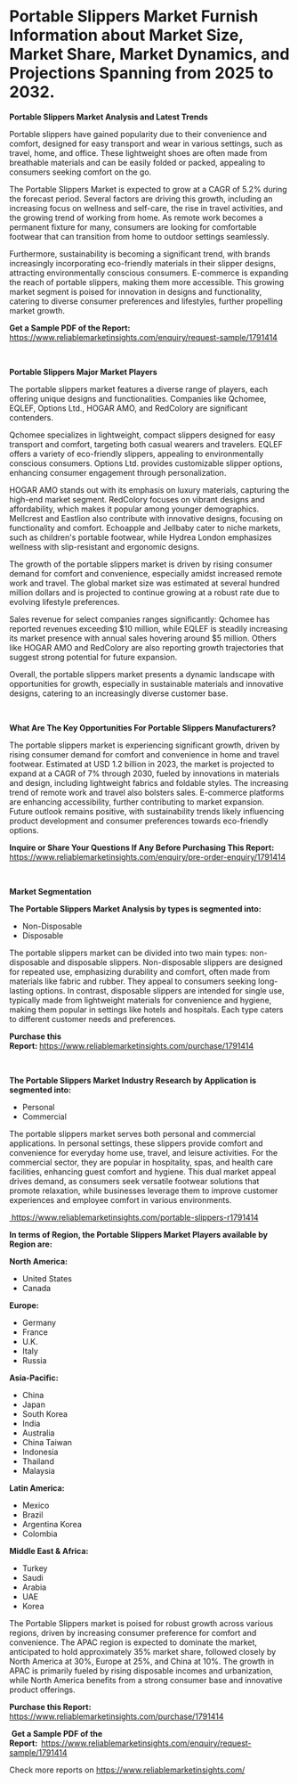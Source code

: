 <p><h1>Portable Slippers Market Furnish Information about Market Size, Market Share, Market Dynamics, and Projections Spanning from 2025 to 2032.</h1></p><p><strong>Portable Slippers Market Analysis and Latest Trends</strong></p>
<p><p>Portable slippers have gained popularity due to their convenience and comfort, designed for easy transport and wear in various settings, such as travel, home, and office. These lightweight shoes are often made from breathable materials and can be easily folded or packed, appealing to consumers seeking comfort on the go.</p><p>The Portable Slippers Market is expected to grow at a CAGR of 5.2% during the forecast period. Several factors are driving this growth, including an increasing focus on wellness and self-care, the rise in travel activities, and the growing trend of working from home. As remote work becomes a permanent fixture for many, consumers are looking for comfortable footwear that can transition from home to outdoor settings seamlessly.</p><p>Furthermore, sustainability is becoming a significant trend, with brands increasingly incorporating eco-friendly materials in their slipper designs, attracting environmentally conscious consumers. E-commerce is expanding the reach of portable slippers, making them more accessible. This growing market segment is poised for innovation in designs and functionality, catering to diverse consumer preferences and lifestyles, further propelling market growth.</p></p>
<p><strong>Get a Sample PDF of the Report:&nbsp;</strong> <a href="https://www.reliablemarketinsights.com/enquiry/request-sample/1791414?utm_campaign=2013&utm_medium=2&utm_source=Github&utm_content=ia&utm_term=04042025&utm_id=portable-slippers">https://www.reliablemarketinsights.com/enquiry/request-sample/1791414</a></p>
<p>&nbsp;</p>
<p><strong>Portable Slippers Major Market Players</strong></p>
<p><p>The portable slippers market features a diverse range of players, each offering unique designs and functionalities. Companies like Qchomee, EQLEF, Options Ltd., HOGAR AMO, and RedColory are significant contenders. </p><p>Qchomee specializes in lightweight, compact slippers designed for easy transport and comfort, targeting both casual wearers and travelers. EQLEF offers a variety of eco-friendly slippers, appealing to environmentally conscious consumers. Options Ltd. provides customizable slipper options, enhancing consumer engagement through personalization.</p><p>HOGAR AMO stands out with its emphasis on luxury materials, capturing the high-end market segment. RedColory focuses on vibrant designs and affordability, which makes it popular among younger demographics. Mellcrest and Eastlion also contribute with innovative designs, focusing on functionality and comfort. Echoapple and Jellbaby cater to niche markets, such as children's portable footwear, while Hydrea London emphasizes wellness with slip-resistant and ergonomic designs.</p><p>The growth of the portable slippers market is driven by rising consumer demand for comfort and convenience, especially amidst increased remote work and travel. The global market size was estimated at several hundred million dollars and is projected to continue growing at a robust rate due to evolving lifestyle preferences.</p><p>Sales revenue for select companies ranges significantly: Qchomee has reported revenues exceeding $10 million, while EQLEF is steadily increasing its market presence with annual sales hovering around $5 million. Others like HOGAR AMO and RedColory are also reporting growth trajectories that suggest strong potential for future expansion.</p><p>Overall, the portable slippers market presents a dynamic landscape with opportunities for growth, especially in sustainable materials and innovative designs, catering to an increasingly diverse customer base.</p></p>
<p>&nbsp;</p>
<p><strong>What Are The Key Opportunities For Portable Slippers Manufacturers?</strong></p>
<p><p>The portable slippers market is experiencing significant growth, driven by rising consumer demand for comfort and convenience in home and travel footwear. Estimated at USD 1.2 billion in 2023, the market is projected to expand at a CAGR of 7% through 2030, fueled by innovations in materials and design, including lightweight fabrics and foldable styles. The increasing trend of remote work and travel also bolsters sales. E-commerce platforms are enhancing accessibility, further contributing to market expansion. Future outlook remains positive, with sustainability trends likely influencing product development and consumer preferences towards eco-friendly options.</p></p>
<p><strong>Inquire or Share Your Questions If Any Before Purchasing This Report:</strong> <a href="https://www.reliablemarketinsights.com/enquiry/pre-order-enquiry/1791414?utm_campaign=2013&utm_medium=2&utm_source=Github&utm_content=ia&utm_term=04042025&utm_id=portable-slippers">https://www.reliablemarketinsights.com/enquiry/pre-order-enquiry/1791414</a></p>
<p>&nbsp;</p>
<p><strong>Market Segmentation</strong></p>
<p><strong>The Portable Slippers Market Analysis by types is segmented into:</strong></p>
<p><ul><li>Non-Disposable</li><li>Disposable</li></ul></p>
<p><p>The portable slippers market can be divided into two main types: non-disposable and disposable slippers. Non-disposable slippers are designed for repeated use, emphasizing durability and comfort, often made from materials like fabric and rubber. They appeal to consumers seeking long-lasting options. In contrast, disposable slippers are intended for single use, typically made from lightweight materials for convenience and hygiene, making them popular in settings like hotels and hospitals. Each type caters to different customer needs and preferences.</p></p>
<p><strong>Purchase this Report:&nbsp;</strong><a href="https://www.reliablemarketinsights.com/purchase/1791414?utm_campaign=2013&utm_medium=2&utm_source=Github&utm_content=ia&utm_term=04042025&utm_id=portable-slippers">https://www.reliablemarketinsights.com/purchase/1791414</a></p>
<p>&nbsp;</p>
<p><strong>The Portable Slippers Market Industry Research by Application is segmented into:</strong></p>
<p><ul><li>Personal</li><li>Commercial</li></ul></p>
<p><p>The portable slippers market serves both personal and commercial applications. In personal settings, these slippers provide comfort and convenience for everyday home use, travel, and leisure activities. For the commercial sector, they are popular in hospitality, spas, and health care facilities, enhancing guest comfort and hygiene. This dual market appeal drives demand, as consumers seek versatile footwear solutions that promote relaxation, while businesses leverage them to improve customer experiences and employee comfort in various environments.</p></p>
<p><a href="https://www.reliablemarketinsights.com/portable-slippers-r1791414?utm_campaign=2013&utm_medium=2&utm_source=Github&utm_content=ia&utm_term=04042025&utm_id=portable-slippers">&nbsp;https://www.reliablemarketinsights.com/portable-slippers-r1791414</a></p>
<p><strong>In terms of Region, the Portable Slippers Market Players available by Region are:</strong></p>
<p>
    <p> <strong> North America: </strong>
        <ul>
            <li>United States</li>
            <li>Canada</li>
        </ul>
        </p> 
    <p> <strong> Europe: </strong>
        <ul>
            <li>Germany</li>
            <li>France</li>
            <li>U.K.</li>
            <li>Italy</li>
            <li>Russia</li>
        </ul>
        </p> 
    <p> <strong> Asia-Pacific: </strong>
        <ul>
            <li>China</li>
            <li>Japan</li>
            <li>South Korea</li>
            <li>India</li>
            <li>Australia</li>
            <li>China Taiwan</li>
            <li>Indonesia</li>
            <li>Thailand</li>
            <li>Malaysia</li>
        </ul>
        </p> 
    <p> <strong> Latin America: </strong>
        <ul>
            <li>Mexico</li>
            <li>Brazil</li>
            <li>Argentina Korea</li>
            <li>Colombia</li>
        </ul>
        </p> 
    <p> <strong> Middle East & Africa: </strong>
        <ul>
            <li>Turkey</li>
            <li>Saudi</li>
            <li>Arabia</li>
            <li>UAE</li>
            <li>Korea</li>
        </ul>
    </p>
    </p>
<p><p>The Portable Slippers market is poised for robust growth across various regions, driven by increasing consumer preference for comfort and convenience. The APAC region is expected to dominate the market, anticipated to hold approximately 35% market share, followed closely by North America at 30%, Europe at 25%, and China at 10%. The growth in APAC is primarily fueled by rising disposable incomes and urbanization, while North America benefits from a strong consumer base and innovative product offerings.</p></p>
<p><strong>Purchase this Report: </strong><a href="https://www.reliablemarketinsights.com/purchase/1791414?utm_campaign=2013&utm_medium=2&utm_source=Github&utm_content=ia&utm_term=04042025&utm_id=portable-slippers">https://www.reliablemarketinsights.com/purchase/1791414</a></p>
<p>&nbsp;<strong>Get a Sample PDF of the Report:&nbsp;&nbsp;</strong><a href="https://www.reliablemarketinsights.com/enquiry/request-sample/1791414?utm_campaign=2013&utm_medium=2&utm_source=Github&utm_content=ia&utm_term=04042025&utm_id=portable-slippers">https://www.reliablemarketinsights.com/enquiry/request-sample/1791414</a></p>
<p><strong></strong></p>
<p>Check more reports on <a href="https://www.reliablemarketinsights.com/?utm_campaign=2013&utm_medium=2&utm_source=Github&utm_content=ia&utm_term=04042025&utm_id=portable-slippers">https://www.reliablemarketinsights.com/</a></p>